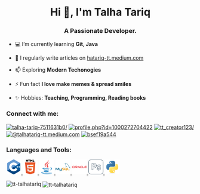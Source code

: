 <h1 align="center">Hi 👋, I'm Talha Tariq</h1>
<h3 align="center">A Passionate Developer.</h3>



- 💻 I’m currently learning **Git, Java**

- 📝 I regularly write articles on [hatariq-tt.medium.com](hatariq-tt.medium.com)

- 📫 Exploring  **Modern Techonogies**

- ⚡ Fun fact **I love make memes & spread smiles**

- ✨ Hobbies: **Teaching, Programming, Reading books**


<h3 align="left">Connect with me:</h3>
<p align="left">
<a href="https://linkedin.com/in/talha-tariq-7511631b0/" target="blank"><img align="center" src="https://cdn.jsdelivr.net/npm/simple-icons@3.0.1/icons/linkedin.svg" alt="talha-tariq-7511631b0/" height="30" width="40" /></a>
<a href="https://fb.com/profile.php?id=1000272704422" target="blank"><img align="center" src="https://cdn.jsdelivr.net/npm/simple-icons@3.0.1/icons/facebook.svg" alt="profile.php?id=1000272704422" height="30" width="40" /></a>
<a href="https://instagram.com/tt_creator123/" target="blank"><img align="center" src="https://cdn.jsdelivr.net/npm/simple-icons@3.0.1/icons/instagram.svg" alt="tt_creator123/" height="30" width="40" /></a>
<a href="https://medium.com/@talhatariq-tt.medium.com" target="blank"><img align="center" src="https://cdn.jsdelivr.net/npm/simple-icons@3.0.1/icons/medium.svg" alt="@talhatariq-tt.medium.com" height="30" width="40" /></a>
<a href="https://www.hackerrank.com/bsef19a544" target="blank"><img align="center" src="https://cdn.jsdelivr.net/npm/simple-icons@3.0.1/icons/hackerrank.svg" alt="bsef19a544" height="30" width="40" /></a>
</p>

<h3 align="left">Languages and Tools:</h3>
<p align="left"> <a href="https://www.w3schools.com/cpp/" target="_blank"> <img src="https://raw.githubusercontent.com/devicons/devicon/master/icons/cplusplus/cplusplus-original.svg" alt="cplusplus" width="40" height="40"/> </a> <a href="https://www.w3.org/html/" target="_blank"> <img src="https://raw.githubusercontent.com/devicons/devicon/master/icons/html5/html5-original-wordmark.svg" alt="html5" width="40" height="40"/> </a> <a href="https://www.java.com" target="_blank"> <img src="https://raw.githubusercontent.com/devicons/devicon/master/icons/java/java-original.svg" alt="java" width="40" height="40"/> </a> <a href="https://www.mysql.com/" target="_blank"> <img src="https://raw.githubusercontent.com/devicons/devicon/master/icons/mysql/mysql-original-wordmark.svg" alt="mysql" width="40" height="40"/> </a> <a href="https://www.oracle.com/" target="_blank"> <img src="https://raw.githubusercontent.com/devicons/devicon/master/icons/oracle/oracle-original.svg" alt="oracle" width="40" height="40"/> </a> <a href="https://www.photoshop.com/en" target="_blank"> <img src="https://raw.githubusercontent.com/devicons/devicon/master/icons/photoshop/photoshop-line.svg" alt="photoshop" width="40" height="40"/> </a> <a href="https://www.python.org" target="_blank"> <img src="https://raw.githubusercontent.com/devicons/devicon/master/icons/python/python-original.svg" alt="python" width="40" height="40"/> </a> </p>

<p><img align="left" src="https://github-readme-stats.vercel.app/api/top-langs?username=tt-talhatariq&show_icons=true&locale=en&layout=compact" alt="tt-talhatariq" /></p>

<p>&nbsp;<img align="center" src="https://github-readme-stats.vercel.app/api?username=tt-talhatariq&show_icons=true&locale=en" alt="tt-talhatariq" /></p>
